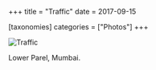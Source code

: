 +++
title = "Traffic"
date = 2017-09-15

[taxonomies]
categories = ["Photos"]
+++

![Traffic](traffic.jpeg)

Lower Parel, Mumbai.
